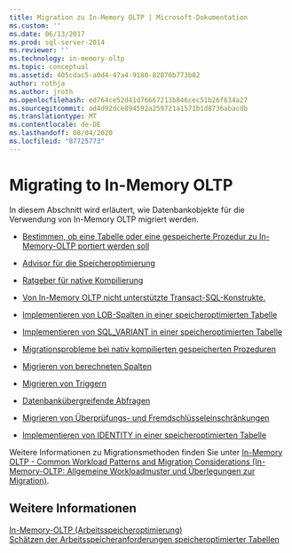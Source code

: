```yaml
---
title: Migration zu In-Memory OLTP | Microsoft-Dokumentation
ms.custom: ''
ms.date: 06/13/2017
ms.prod: sql-server-2014
ms.reviewer: ''
ms.technology: in-memory-oltp
ms.topic: conceptual
ms.assetid: 405cdac5-a0d4-47a4-9180-82876b773b82
author: rothja
ms.author: jroth
ms.openlocfilehash: ed764ce52d41d76667213b846cec51b26f634a27
ms.sourcegitcommit: ad4d92dce894592a259721a1571b1d8736abacdb
ms.translationtype: MT
ms.contentlocale: de-DE
ms.lasthandoff: 08/04/2020
ms.locfileid: "87725773"
---
```

# <a name="migrating-to-in-memory-oltp"></a>Migrating to In-Memory OLTP
  In diesem Abschnitt wird erläutert, wie Datenbankobjekte für die Verwendung von In-Memory OLTP migriert werden.  
  
-   [Bestimmen, ob eine Tabelle oder eine gespeicherte Prozedur zu In-Memory-OLTP portiert werden soll](determining-if-a-table-or-stored-procedure-should-be-ported-to-in-memory-oltp.md)  
  
-   [Advisor für die Speicheroptimierung](memory-optimization-advisor.md)  
  
-   [Ratgeber für native Kompilierung](native-compilation-advisor.md)  
  
-   [Von In-Memory OLTP nicht unterstützte Transact-SQL-Konstrukte.](transact-sql-constructs-not-supported-by-in-memory-oltp.md)  
  
-   [Implementieren von LOB-Spalten in einer speicheroptimierten Tabelle](../../database-engine/implementing-lob-columns-in-a-memory-optimized-table.md)  
  
-   [Implementieren von SQL_VARIANT in einer speicheroptimierten Tabelle](implementing-sql-variant-in-a-memory-optimized-table.md)  
  
-   [Migrationsprobleme bei nativ kompilierten gespeicherten Prozeduren](migration-issues-for-natively-compiled-stored-procedures.md)  
  
-   [Migrieren von berechneten Spalten](migrating-computed-columns.md)  
  
-   [Migrieren von Triggern](migrating-triggers.md)  
  
-   [Datenbankübergreifende Abfragen](cross-database-queries.md)  
  
-   [Migrieren von Überprüfungs- und Fremdschlüsseleinschränkungen](../../database-engine/migrating-check-and-foreign-key-constraints.md)  
  
-   [Implementieren von IDENTITY in einer speicheroptimierten Tabelle](implementing-identity-in-a-memory-optimized-table.md)  
  
 Weitere Informationen zu Migrationsmethoden finden Sie unter [In-Memory OLTP - Common Workload Patterns and Migration Considerations (In-Memory-OLTP: Allgemeine Workloadmuster und Überlegungen zur Migration)](https://msdn.microsoft.com/library/dn673538.aspx).  
  
## <a name="see-also"></a>Weitere Informationen  
 [In-Memory-OLTP &#40;Arbeitsspeicheroptimierung&#41;](in-memory-oltp-in-memory-optimization.md)   
 [Schätzen der Arbeitsspeicheranforderungen speicheroptimierter Tabellen](memory-optimized-tables.md)  
  
  
